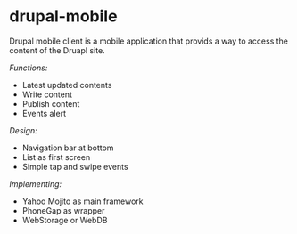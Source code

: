 drupal-mobile
=============

Drupal mobile client is a mobile application that provids a way to access the content of the Druapl site.

*Functions:*
* Latest updated contents
* Write content
* Publish content
* Events alert

*Design:*
* Navigation bar at bottom
* List as first screen
* Simple tap and swipe events

*Implementing:*
* Yahoo Mojito as main framework
* PhoneGap as wrapper
* WebStorage or WebDB
